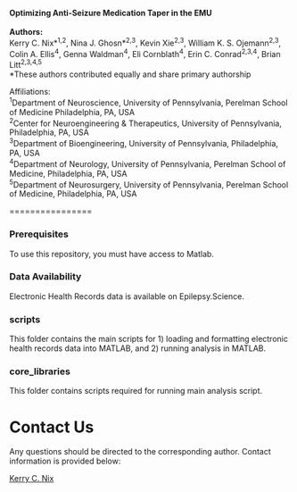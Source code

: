 **Optimizing Anti-Seizure Medication Taper in the EMU** <br><br>
**Authors:**<br>
Kerry C. Nix*<sup>1,2</sup>, Nina J. Ghosn*<sup>2,3</sup>, Kevin Xie<sup>2,3</sup>, William K. S. Ojemann<sup>2,3</sup>, Colin A. Ellis<sup>4</sup>, Genna Waldman<sup>4</sup>, Eli Cornblath<sup>4</sup>, Erin C. Conrad<sup>2,3,4</sup>, Brian Litt<sup>2,3,4,5</sup> <br>
*These authors contributed equally and share primary authorship

Affiliations: <br>
<sup>1</sup>Department of Neuroscience, University of Pennsylvania, Perelman School of Medicine Philadelphia, PA, USA<br>
<sup>2</sup>Center for Neuroengineering & Therapeutics, University of Pennsylvania, Philadelphia, PA, USA<br>
<sup>3</sup>Department of Bioengineering, University of Pennsylvania, Philadelphia, PA, USA<br>
<sup>4</sup>Department of Neurology, University of Pennsylvania, Perelman School of Medicine, Philadelphia, PA, USA<br>
<sup>5</sup>Department of Neurosurgery, University of Pennsylvania, Perelman School of Medicine, Philadelphia, PA, USA<br>

================

### Prerequisites
To use this repository, you must have access to Matlab. 

### Data Availability
Electronic Health Records data is available on Epilepsy.Science.

### scripts
This folder contains the main scripts for 1) loading and formatting electronic health records data into MATLAB, and 2) running analysis in MATLAB.

### core_libraries
This folder contains scripts required for running main analysis script.



# Contact Us
Any questions should be directed to the corresponding author. Contact information is provided below:

[Kerry C. Nix](mailto:kerrynix@pennmedicine.upenn.edu)
